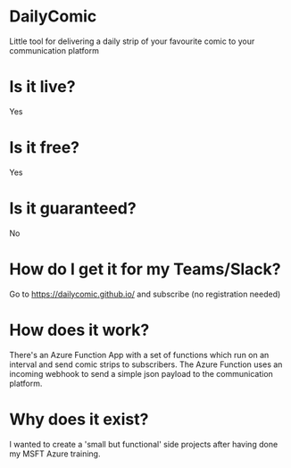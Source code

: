 # DailyComic
Little tool for delivering a daily strip of your favourite comic to your communication platform

# Is it live?
Yes

# Is it free?
Yes

# Is it guaranteed?
No

# How do I get it for my Teams/Slack?
Go to https://dailycomic.github.io/ and subscribe (no registration needed)

# How does it work?
There's an Azure Function App with a set of functions which run on an interval and send comic strips to subscribers.
The Azure Function uses an incoming webhook to send a simple json payload to the communication platform.

# Why does it exist?
I wanted to create a 'small but functional' side projects after having done my MSFT Azure training.
